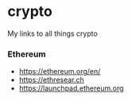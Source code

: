 # crypto
My links to all things crypto


### Ethereum
- https://ethereum.org/en/
- https://ethresear.ch
- https://launchpad.ethereum.org
